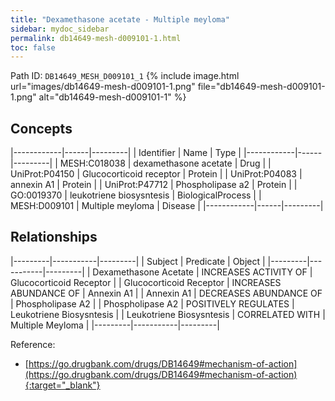 ```yaml
---
title: "Dexamethasone acetate - Multiple meyloma"
sidebar: mydoc_sidebar
permalink: db14649-mesh-d009101-1.html
toc: false 
---
```



Path ID: `DB14649_MESH_D009101_1`
{% include image.html url="images/db14649-mesh-d009101-1.png" file="db14649-mesh-d009101-1.png" alt="db14649-mesh-d009101-1" %}

## Concepts

|------------|------|---------|
| Identifier | Name | Type    |
|------------|------|---------|
| MESH:C018038 | dexamethasone acetate | Drug |
| UniProt:P04150 | Glucocorticoid receptor | Protein |
| UniProt:P04083 | annexin A1 | Protein |
| UniProt:P47712 | Phospholipase a2 | Protein |
| GO:0019370 | leukotriene biosysntesis | BiologicalProcess |
| MESH:D009101 | Multiple meyloma | Disease |
|------------|------|---------|

## Relationships

|---------|-----------|---------|
| Subject | Predicate | Object  |
|---------|-----------|---------|
| Dexamethasone Acetate | INCREASES ACTIVITY OF | Glucocorticoid Receptor |
| Glucocorticoid Receptor | INCREASES ABUNDANCE OF | Annexin A1 |
| Annexin A1 | DECREASES ABUNDANCE OF | Phospholipase A2 |
| Phospholipase A2 | POSITIVELY REGULATES | Leukotriene Biosysntesis |
| Leukotriene Biosysntesis | CORRELATED WITH | Multiple Meyloma |
|---------|-----------|---------|

Reference:
  - [https://go.drugbank.com/drugs/DB14649#mechanism-of-action](https://go.drugbank.com/drugs/DB14649#mechanism-of-action){:target="_blank"}